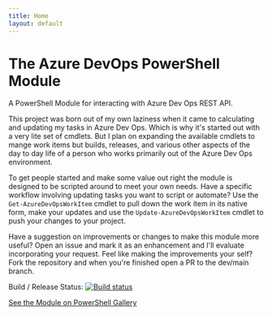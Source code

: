 ```yaml
---
title: Home
layout: default
---
```


# The Azure DevOps PowerShell Module
A PowerShell Module for interacting with Azure Dev Ops REST API.

This project was born out of my own laziness when it came to calculating and updating my tasks in Azure Dev Ops.  Which is why it's started out with a very lite set of cmdlets.  But I plan on expanding the available cmdlets to mange work items but builds, releases, and various other aspects of the day to day life of a person who works primarily out of the Azure Dev Ops environment.

To get people started and make some value out right the module is designed to be scripted around to meet your own needs.  Have a specific workflow involving updating tasks you want to script or automate? Use the `Get-AzureDevOpsWorkItem` cmdlet to pull down the work item in its native form, make your updates and use the `Update-AzureDevOpsWorkItem` cmdlet to push your changes to your project.

Have a suggestion on improvements or changes to make this module more useful? Open an issue and mark it as an enhancement and I'll evaluate incorporating your request.  Feel like making the improvements your self?  Fork the repository and when you're finished open a PR to the dev/main branch.

Build / Release Status: [![Build status](https://utmo.visualstudio.com/RemotePowerShell/_apis/build/status/AzureDevOps%20PS%20Module%20Build%20&%20Publish)](https://utmo.visualstudio.com/RemotePowerShell/_build/latest?definitionId=50)

[See the Module on PowerShell Gallery](https://www.powershellgallery.com/packages/AzureDevOpsMgmt)